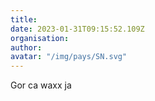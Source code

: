 ```yaml
---
title: 
date: 2023-01-31T09:15:52.109Z
organisation: 
author: 
avatar: "/img/pays/SN.svg"
---
```


Gor ca waxx ja